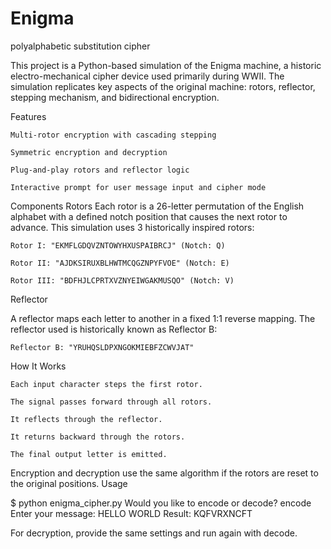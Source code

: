 # Enigma

polyalphabetic substitution cipher

This project is a Python-based simulation of the Enigma machine, a historic electro-mechanical cipher device used primarily during WWII. The simulation replicates key aspects of the original machine: rotors, reflector, stepping mechanism, and bidirectional encryption.

Features

    Multi-rotor encryption with cascading stepping

    Symmetric encryption and decryption

    Plug-and-play rotors and reflector logic

    Interactive prompt for user message input and cipher mode

 Components
 Rotors
Each rotor is a 26-letter permutation of the English alphabet with a defined notch position that causes the next rotor to advance. This simulation uses 3 historically inspired rotors:

    Rotor I: "EKMFLGDQVZNTOWYHXUSPAIBRCJ" (Notch: Q)

    Rotor II: "AJDKSIRUXBLHWTMCQGZNPYFVOE" (Notch: E)

    Rotor III: "BDFHJLCPRTXVZNYEIWGAKMUSQO" (Notch: V)

 Reflector

A reflector maps each letter to another in a fixed 1:1 reverse mapping. The reflector used is historically known as Reflector B:

    Reflector B: "YRUHQSLDPXNGOKMIEBFZCWVJAT"

 How It Works

    Each input character steps the first rotor.

    The signal passes forward through all rotors.

    It reflects through the reflector.

    It returns backward through the rotors.

    The final output letter is emitted.

Encryption and decryption use the same algorithm if the rotors are reset to the original positions.
 Usage

$ python enigma_cipher.py
Would you like to encode or decode? encode
Enter your message: HELLO WORLD
Result: KQFVRXNCFT

For decryption, provide the same settings and run again with decode.
